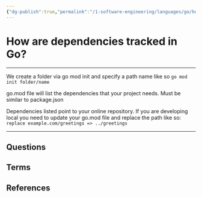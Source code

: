 ```yaml
---
{"dg-publish":true,"permalink":"/1-software-engineering/languages/go/how-are-dependencies-tracked-in-go/","tags":["type/permanent","code/go"],"created":"2023-08-03T06:50:10.966-05:00","updated":"2023-09-05T14:31:56.926-05:00"}
---
```


# How are dependencies tracked in Go?
---
We create a folder via go mod init and specify a path name like so
`go mod init folder/name`

go.mod file will list the dependencies that your project needs.
Must be similar to package.json

Dependencies listed point to your online repository. If you are developing local you need to update your go.mod file and replace the path like so: 
`replace example.com/greetings => ../greetings`


---
## Questions
## Terms

## References